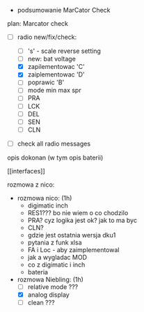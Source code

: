 - podsumowanie MarCator Check


plan:
Marcator check
- [ ] radio new/fix/check:
	- [ ] 's' - scale reverse setting
	- [ ] new: bat voltage
	- [x] zapilementowac 'C'
	- [x] zaiplementowac 'D'
	- [ ]  poprawic 'B'
	- [ ] mode min max spr
	- [ ] PRA
	- [ ] LCK
	- [ ] DEL
	- [ ] SEN
	- [ ] CLN
- [ ]  check all radio messages


opis dokonan (w tym opis baterii)

[[interfaces]]



rozmowa z nico:
- rozmowa nico: (1h)
	- digimatic inch
	- RES1??? bo nie wiem o co chodzilo
	- PRA? cyz logika jest ok? jak to ma byc
	- CLN?
	- gdzie jest ostatnia wersja dku1
	- pytania z funk xlsa
	- FA i Loc - aby zaimplementowal
	- jak a wygladac MOD
	- co z digimatic i inch
	- bateria
- rozmowa Niebling: (1h)
	- [ ] relative mode ???
	- [x] analog display
	- [ ] clean ???
